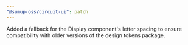 ```yaml
---
"@sumup-oss/circuit-ui": patch
---
```


Added a fallback for the Display component's letter spacing to ensure compatibility with older versions of the design tokens package.
